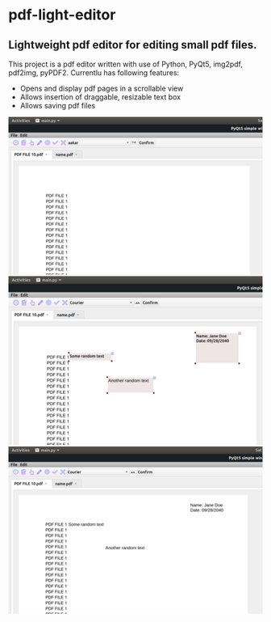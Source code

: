 # pdf-light-editor
## Lightweight pdf editor for editing small pdf files.


This project is a pdf editor written with use of Python, PyQt5, img2pdf, pdf2img, pyPDF2. Currentlu has following features:

- Opens and display pdf pages in a scrollable view
- Allows insertion of draggable, resizable text box
- Allows saving pdf files

![alt text](./screenshots/1.png)
![alt text](./screenshots/2.png)
![alt text](./screenshots/3.png)



